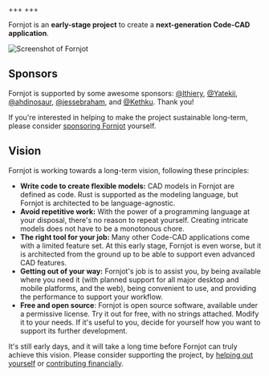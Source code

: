 +++
+++

Fornjot is an **early-stage project** to create a **next-generation Code-CAD application**.

![Screenshot of Fornjot](screenshot.png)


## Sponsors

Fornjot is supported by some awesome sponsors: [@lthiery](https://github.com/lthiery), [@Yatekii](https://github.com/Yatekii), [@ahdinosaur](https://github.com/ahdinosaur), [@jessebraham](https://github.com/jessebraham), and [@Kethku](https://github.com/Kethku). Thank you!

If you're interested in helping to make the project sustainable long-term, please consider [sponsoring Fornjot](https://github.com/sponsors/hannobraun) yourself.


## Vision

Fornjot is working towards a long-term vision, following these principles:

- **Write code to create flexible models:** CAD models in Fornjot are defined as code. Rust is supported as the modeling language, but Fornjot is architected to be language-agnostic.
- **Avoid repetitive work:** With the power of a programming language at your disposal, there's no reason to repeat yourself. Creating intricate models does not have to be a monotonous chore.
- **The right tool for your job:** Many other Code-CAD applications come with a limited feature set. At this early stage, Fornjot is even worse, but it is architected from the ground up to be able to support even advanced CAD features.
- **Getting out of your way:** Fornjot's job is to assist you, by being available where you need it (with planned support for all major desktop and mobile platforms, and the web), being convenient to use, and providing the performance to support your workflow.
- **Free and open source**: Fornjot is open source software, available under a permissive license. Try it out for free, with no strings attached. Modify it to your needs. If it's useful to you, decide for yourself how you want to support its further development.

It's still early days, and it will take a long time before Fornjot can truly achieve this vision. Please consider supporting the project, by [helping out yourself](https://github.com/hannobraun/Fornjot) or [contributing financially](https://github.com/sponsors/hannobraun).

